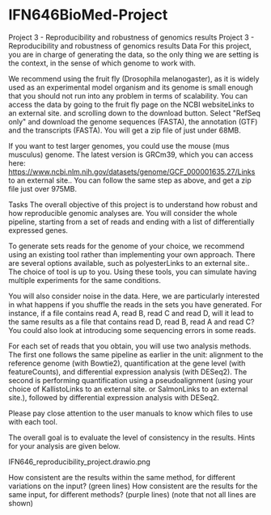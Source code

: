 # IFN646BioMed-Project
Project 3 - Reproducibility and robustness of genomics results
Project 3 - Reproducibility and robustness of genomics results
Data
For this project, you are in charge of generating the data, so the only thing we are setting is the context, in the sense of which genome to work with.

We recommend using the fruit fly (Drosophila melanogaster), as it is widely used as an experimental model organism and its genome is small enough that you should not run into any problem in terms of scalability. You can access the data by going to the fruit fly page on the NCBI websiteLinks to an external site. and scrolling down to the download button. Select "RefSeq only" and download the genome sequences (FASTA), the annotation (GTF) and the transcripts (FASTA). You will get a zip file of just under 68MB.

If you want to test larger genomes, you could use the mouse (mus musculus) genome. The latest version is GRCm39, which you can access here: https://www.ncbi.nlm.nih.gov/datasets/genome/GCF_000001635.27/Links to an external site.. You can follow the same step as above, and get a zip file just over 975MB.

 

Tasks
The overall objective of this project is to understand how robust and how reproducible genomic analyses are. You will consider the whole pipeline, starting from a set of reads and ending with a list of differentially expressed genes.

To generate sets reads for the genome of your choice, we recommend using an existing tool rather than implementing your own approach. There are several options available, such as polyesterLinks to an external site.. The choice of tool is up to you. Using these tools, you can simulate having multiple experiments for the same conditions. 

You will also consider noise in the data. Here, we are particularly interested in what happens if you shuffle the reads in the sets you have generated. For instance, if a file contains read A, read B, read C and read D, will it lead to the same results as a file that contains read D, read B, read A and read C? You could also look at introducing some sequencing errors in some reads.

For each set of reads that you obtain, you will use two analysis methods. The first one follows the same pipeline as earlier in the unit: alignment to the reference genome (with Bowtie2), quantification at the gene level (with featureCounts), and differential expression analysis (with DESeq2). The second is performing quantification using a pseudoalignment (using your choice of KallistoLinks to an external site. or SalmonLinks to an external site.), followed by differential expression analysis with DESeq2.

Please pay close attention to the user manuals to know which files to use with each tool.

The overall goal is to evaluate the level of consistency in the results. Hints for your analysis are given below.

IFN646_reproducibility_project.drawio.png

How consistent are the results within the same method, for different variations on the input? (green lines)
How consistent are the results for the same input, for different methods? (purple lines)
(note that not all lines are shown)
